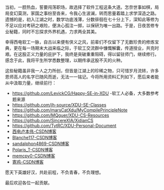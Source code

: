当初，一腔热血，誓要闯荡职场，故选择了软件工程这条大道。怎奈世事如棋，局局变幻莫测，家国之事纷至沓来，令我心生波澜，转而思量着踏上求学深造之路。遗憾的是，初入江湖之时，数学功底浅薄，分数徘徊在七十分上下，深知此等修为不足以应对考研之艰险，便决心孤注一掷，以保研为唯一出路。于是，日夜苦修专业秘籍，同时不忘探求外界机遇，力求两全其美。

幸得西电软工一脉，自古以来便有侠义之风，前辈们不仅留下了无数珍贵的修炼宝典，更在每一场期末大战来临之际，于软工交流群中慷慨解囊，传道授业，共克时艰。在这股正义力量的庇护下，我终是突破重重阻碍，得以留驻师门，继续修行。感念于此，我将平生所学悉数整理，以期传承这股不灭的火种。

这些秘籍虽非我一人之力所创，但皆是江湖上的珍稀之物，只可惜岁月流转，许多恩师高人的名字已随风而逝，无法一一铭记。今将所用资料汇列如下，愿后来者能从中汲取力量，继续前行：

- <https://github.com/LevickCG/Happy-SE-in-XDU> -软工人必备，大多数参考题来源
- <https://github.com/jh-source/XDU-SE-Classes> 
- <https://github.com/marsCatXdu/MyCompilePrincipleNote> 
- <https://github.com/MQguer/XDU-CS-Resources>
- <https://github.com/SincereXIA/XidianCS> 
- <https://github.com/TytRC/XDU-Personal-Document> 
- [西电卢本伟-CSDN博客](https://blog.csdn.net/lbwnbnbnbnbnbnbn?type=blog)
- [Blanche117-CSDN博客](https://blog.csdn.net/weixin_45745854?type=blog)
- [sandalphon4869-CSDN博客](https://blog.csdn.net/sandalphon4869?type=blog)
- [Polaris_T-CSDN博客](https://blog.csdn.net/qq_45717425?type=blog)
- [memcpy0-CSDN博客](https://memcpy0.blog.csdn.net/?type=blog)
- [寄鸡-CSDN博客](https://blog.csdn.net/qq_60219143?type=blog)

愿天下英雄好汉，共赴前程，不负青春，不负理想。

最后欢迎各位一起贡献。
